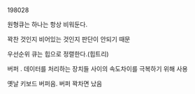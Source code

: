 198028

원형큐는 하나는 항상 비워둔다. 

꽉찬 것인지 비어있는 것인지 판단이 안되기 때문

우선순위 큐는 힙으로 정렬한다.(힙트리)

버퍼 . 데이터를 처리하는 장치들 사이의 속도차이를 극복하기 위해 사용

옛날 키보드 버퍼음. 버퍼 꽉차면 났음

